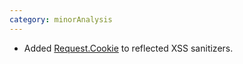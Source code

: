 ```yaml
---
category: minorAnalysis
---
```

* Added [Request.Cookie](https://pkg.go.dev/net/http#Request.Cookie) to reflected XSS sanitizers.